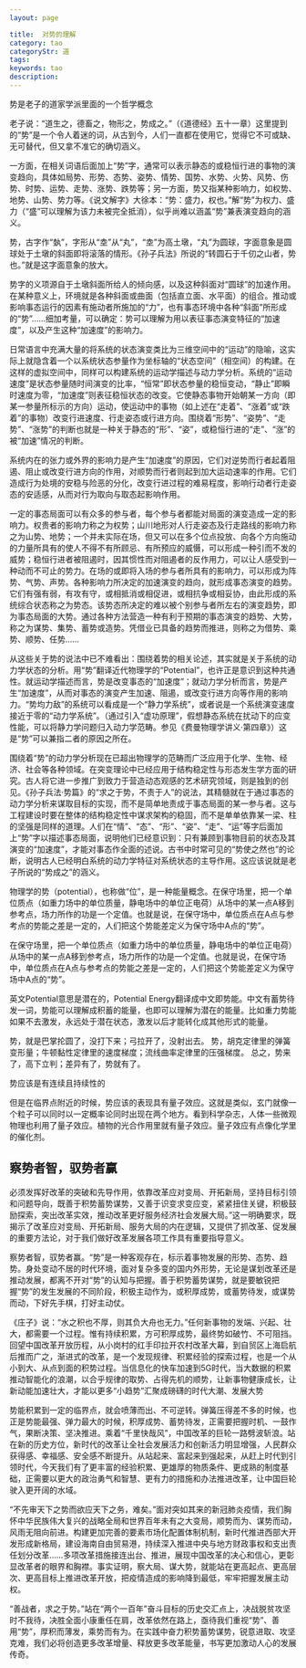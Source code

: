 ```yaml
---
layout: page

title:  对势的理解
category: tao
categoryStr: 道
tags:
keywords: tao
description:
---
```




势是老子的道家学派里面的一个哲学概念

老子说：“道生之，德畜之，物形之，势成之。”（《道德经》五十一章）这里提到的“势”是一个令人着迷的词，从古到今，人们一直都在使用它，觉得它不可或缺、无可替代，但又拿不准它的确切涵义。


一方面，在相关词语后面加上“势”字，通常可以表示静态的或稳恒行进的事物的演变趋向，具体如局势、形势、态势、姿势、情势、国势、水势、火势、风势、伤势、时势、运势、走势、涨势、跌势等；另一方面，势又指某种影响力，如权势、地势、山势、势力等。《说文解字》大徐本：“势：盛力，权也。”解“势”为权力、盛力（“盛”可以理解为该力未被完全抵消），似乎尚难以涵盖“势”兼表演变趋向的涵义。

势，古字作“埶”，字形从“坴”从“丸”，“坴”为高土墩，“丸”为圆球，字面意象是圆球处于土墩的斜面即将滚落的情形。《孙子兵法》所说的“转圆石于千仞之山者，势也。”就是这字面意象的放大。

势字的义项源自于土墩斜面所给人的倾向感，以及这种斜面对“圆球”的加速作用。在某种意义上，环境就是各种斜面或曲面（包括直立面、水平面）的组合。推动或影响事态运行的因素有施动者所施加的“力”，也有事态环境中各种“斜面”所形成的“势”……细加考量，可以确定：势可以理解为用以表征事态演变特征的“加速度”，以及产生这种“加速度”的影响力。

日常语言中充满大量的将系统的状态演变类比为三维空间中的“运动”的隐喻，这实际上就隐含着一个以系统状态参量作为坐标轴的“状态空间”（相空间）的构建。在这样的虚拟空间中，同样可以构建系统的运动学描述与动力学分析。系统的“运动速度”是状态参量随时间演变的比率，“恒常”即状态参量的稳恒变动，“静止”即瞬时速度为零，“加速度”则表征稳恒状态的改变。它使静态事物开始朝某一方向（即某一参量所标示的方向）运动，使运动中的事物（如上述在“走着”、“涨着”或“跌着”的事物）改变行进速度、行走姿态或行进方向。围绕着“形势”、“姿势”、“走势”、“涨势”的判断也就是一种关于静态的“形”、“姿”，或稳恒行进的“走”、“涨”的被“加速”情况的判断。

系统内在的张力或外界的影响力是产生“加速度”的原因，它们对逆势而行者起着阻遏、阻止或改变行进方向的作用，对顺势而行者则起到加大运动速率的作用。它们造成行为处境的安稳与险恶的分化，改变行进过程的难易程度，影响行动者行走姿态的安适感，从而对行为取向与取态起影响作用。

一定的事态局面可以有众多的参与者，每个参与者都能对局面的演变造成一定的影响力。权贵者的影响力称之为权势；山川地形对人行走姿态及行走路线的影响力称之为山势、地势；一个并未实际在场，但又可以在多个位点投放、向各个方向施动的力量所具有的使人不得不有所顾忌、有所预应的威慑，可以形成一种引而不发的威势；稳恒行进者被阻遏时，因其惯性而对阻遏者的反作用力，可以让人感受到一种动而不可止的势力。在场的或即将入场的参与者所具有的影响力，可以形成为阵势、气势、声势。各种影响力所决定的加速演变的趋向，就形成事态演变的趋势。它们有强有弱，有攻有守，或相抵消或相促进，或相抗争或相妥协，由此形成的系统综合状态称之为势态。该势态所决定的难以被个别参与者所左右的演变趋势，即为事态局面的大势。通过各种方法营造一种有利于预期的事态演变的趋势、大势，称之为谋势、集势、蓄势或造势。凭借业已具备的趋势而推进，则称之为借势、乘势、顺势、任势……

从这些关于势的说法中已不难看出：围绕着势的相关论述，其实就是关于系统的动力学状态的分析。用“势”翻译近代物理学的“Potential”，也许正是意识到这种共通性。就运动学描述而言，势是改变事态的“加速度”；就动力学分析而言，势是产生“加速度”，从而对事态的演变产生加速、阻遏，或改变行进方向等作用的影响力。“势均力敌”的系统可以看成是一个“静力学系统”，或者说是一个系统演变速度接近于零的“动力学系统”。（通过引入“虚功原理”，假想静态系统在扰动下的应变性能，可以将静力学问题归入动力学范畴。参见《费曼物理学讲义·第四章》）这是“势”可以兼指二者的原因之所在。

围绕着“势”的动力学分析现在已超出物理学的范畴而广泛应用于化学、生物、经济、社会等各种领域。在突变理论中已经应用于结构稳定性与形态发生学方面的研究。古人将它进一步推广到致力于营造动态观感的艺术研究领域，则是独到的创见。《孙子兵法·势篇》的“求之于势，不责于人”的说法，其精髓就在于通过事态的动力学分析来谋取目标的实现，而不是简单地责成于事态局面的某一参与者。这与工程建设时要在整体的结构稳定性中谋求架构的稳固，而不是单单依靠某一梁、柱的坚强是同样的道理。人们在“情”、“态”、“形”、“姿”、“走”、“运”等字后面加上“势”字以描述事态局面，说明他们已经意识到：只有兼顾到事物目前的状态及其演变的“加速度”，才能对事态作全面的述说。古书中时常可见的“势使之然也”的论断，说明古人已经明白系统的动力学特征对系统状态的主导作用。这应该说就是老子所说的“势成之”的涵义。

物理学的势（potential），也称做“位”，是一种能量概念。在保守场里，把一个单位质点（如重力场中的单位质量，静电场中的单位正电荷）从场中的某一点A移到参考点，场力所作的功是一个定值。也就是说，在保守场中，单位质点在A点与参考点的势能之差是一定的，人们把这个势能差定义为保守场中A点的“势”。

在保守场里，把一个单位质点（如重力场中的单位质量，静电场中的单位正电荷）从场中的某一点A移到参考点，场力所作的功是一个定值。也就是说，在保守场中，单位质点在A点与参考点的势能之差是一定的，人们把这个势能差定义为保守场中A点的“势”。


英文Potential意思是潜在的，Potential Energy翻译成中文即势能。中文有蓄势待发一词，势能可以理解成积蓄的能量，也即可以理解为潜在的能量。比如重力势能如果不去激发，永远处于潜在状态，激发以后才能转化成其他形式的能量。

势，就是巴掌抡圆了，没打下来；弓拉开了，没射出去。
势，胡克定律里的弹簧变形量；牛顿黏性定律里的速度梯度；流线曲率定律里的压强梯度。
总之，势来了，高下立判；差异有了，势就有了。



势应该是有连续且持续性的

但是在临界点附近的时候，势应该的表现具有量子效应。这就是类似，玄门就像一个粒子可以同时以一定概率论同时出现在两个地方。看到科学杂志，人体一些微观物理也利用了量子效应。植物的光合作用里就有量子效应。量子效应有点像化学里的催化剂。

## 察势者智，驭势者赢
必须发挥好改革的突破和先导作用，依靠改革应对变局、开拓新局，坚持目标引领和问题导向，既善于积势蓄势谋势，又善于识变求变应变，紧紧扭住关键，积极鼓励探索，突出改革实效，推动改革更好服务经济社会发展大局。”这一明确要求，既揭示了改革应对变局、开拓新局、服务大局的内在逻辑，又提供了抓改革、促发展的重要方法论，对于我们做好改革发展各项工作具有重要指导意义。

察势者智，驭势者赢。“势”是一种客观存在，标示着事物发展的形势、态势、趋势。身处变动不居的时代环境，面对复杂多变的国内外形势，无论是谋划改革还是推动发展，都离不开对“势”的认知与把握。善于积势蓄势谋势，就是要敏锐把握“势”的发生发展的不同阶段，积极主动作为，或积厚成势，或蓄势待发，或谋势而动，下好先手棋，打好主动仗。

《庄子》说：“水之积也不厚，则其负大舟也无力。”任何新事物的发端、兴起、壮大，都需要一个过程。惟有持续积累，方可积厚成势，最终势如破竹、不可阻挡。回望中国改革开放历程，从小岗村的红手印拉开农村改革大幕，到自贸区上海启航后推而广之，渐进式的改革，是一个发现规律、积累经验的探索过程，也是一个从小到大、从点到面的积势过程。当信息化的快车加速到5G时代，当大数据的积累推动智能化的浪潮，以合乎规律的取势、占得先机的顺势，让新事物健康成长，让新动能加速壮大，才能以更多“小趋势”汇聚成磅礴的时代大潮、发展大势

势能积累到一定的临界点，就会喷薄而出、不可逆转。弹簧压得差不多的时候，也正是势能最强、弹力最大的时候，积厚成势、蓄势待发，正需要把握时机、一鼓作气，果断决策、坚决推进。乘着“千里快哉风”，中国改革的巨轮一路劈波斩浪。站在新的历史方位，新时代的改革让全社会发展活力和创新活力明显增强，人民群众获得感、幸福感、安全感不断提升。从站起来、富起来到强起来，从赶上时代到引领时代，今天我们有了更丰富的经验积累、更雄厚的物质条件、更成熟的制度基础，正需要以更大的政治勇气和智慧、更有力的措施和办法推进改革，让中国巨轮驶入更开阔的水域。



“不先审天下之势而欲应天下之务，难矣。”面对突如其来的新冠肺炎疫情，我们胸怀中华民族伟大复兴的战略全局和世界百年未有之大变局，顺势而为、谋势而动，风雨无阻向前进。构建更加完善的要素市场化配置体制机制，新时代推进西部大开发形成新格局，建设海南自由贸易港，持续深入推进中央与地方财政事权和支出责任划分改革……多项改革措施接连出台、推进，展现中国改革的决心和信心，更彰显改革者的眼界和胸襟。事实证明，察大局、谋大势，就能站在更高起点、更高层次、更高目标上推进改革开放，把疫情造成的影响降到最低，牢牢把握发展主动权。



“善战者，求之于势。”站在“两个一百年”奋斗目标的历史交汇点上，决战脱贫攻坚时不我待，决胜全面小康重任在肩，改革依然在路上，亟待我们重视“势”、善用“势”，厚积而薄发，乘势而有为。在实践中奋力积势蓄势谋势，锐意进取、攻坚克难，我们必将创造更多改革增量、释放更多改革能量，书写更加激动人心的发展传奇。